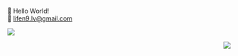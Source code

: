 👋   Hello World!    
📮  lifen9.lv@gmail.com		

[![](https://github.niyoubinga.cn/api?username=Lifeng-Lv&count_private=true&show_icons=true&theme=graywhite&hide_border=true&hide=stars&hide_title=true&line_height=21&text_color=000&icon_color=000&bg_color=0,ea6161,ffc64d,fffc4d,52fa5a&theme=graywhite)](https://api.se7h.cn/api/python)
  
	








<div align="right">
<img src=https://komarev.com/ghpvc/?username=Lv-Lifeng&color=orange&style=flat&label=PV />
</div>












<!--- &hide=stars,commits,prs,issues,contribs --->
<!---
[![Top Langs](https://github-readme-stats.vercel.app/api/top-langs/?username=Lv-Lifeng&layout=compact)](https://github.com/anuraghazra/github-readme-stats)
--->

<!---
Lv-lifeng/Lv-lifeng is a ✨ special ✨ repository because its `README.md` (this file) appears on your GitHub profile.
You can click the Preview link to take a look at your changes.
--->
